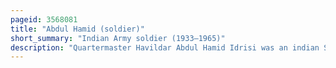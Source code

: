 ```yaml
---
pageid: 3568081
title: "Abdul Hamid (soldier)"
short_summary: "Indian Army soldier (1933–1965)"
description: "Quartermaster Havildar Abdul Hamid Idrisi was an indian Soldier. He received the highest military Award of India the Param Vir Chakra for his Actions during the 1965 indo-pakistani War."
---
```

